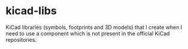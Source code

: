 # kicad-libs

KiCad libraries (symbols, footprints and 3D models) that I create when I need to use a component which is not present in the official KiCad repositories.
